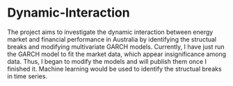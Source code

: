 # Dynamic-Interaction
The project aims to investigate the dynamic interaction between energy market and financial performance in Australia by identifying the structual breaks and modifying multivariate GARCH models.
Currently, I have just run the GARCH model to fit the market data, which appear insignificance among data. Thus, I began to modify the models and will publish them once I finished it.
Machine learning would be used to identify the structual breaks in time series.
